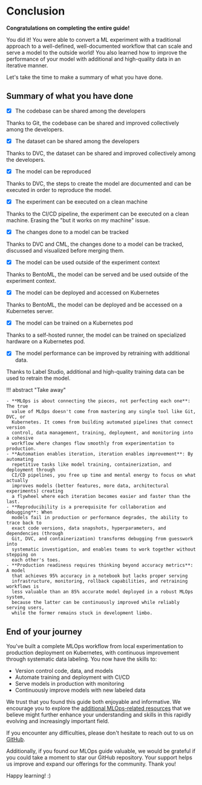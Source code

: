 # Conclusion

**Congratulations on completing the entire guide!**

You did it! You were able to convert a ML experiment with a traditional approach
to a well-defined, well-documented workflow that can scale and serve a model to
the outside world! You also learned how to improve the performance of your model
with additional and high-quality data in an iterative manner.

Let's take the time to make a summary of what you have done.

## Summary of what you have done

- [x] The codebase can be shared among the developers

Thanks to Git, the codebase can be shared and improved collectively among the
developers.

- [x] The dataset can be shared among the developers

Thanks to DVC, the dataset can be shared and improved collectively among the
developers.

- [x] The model can be reproduced

Thanks to DVC, the steps to create the model are documented and can be executed
in order to reproduce the model.

- [x] The experiment can be executed on a clean machine

Thanks to the CI/CD pipeline, the experiment can be executed on a clean machine.
Erasing the "but it works on my machine" issue.

- [x]  The changes done to a model can be tracked

Thanks to DVC and CML, the changes done to a model can be tracked, discussed and
visualized before merging them.

- [x] The model can be used outside of the experiment context

Thanks to BentoML, the model can be served and be used outside of the experiment
context.

- [x] The model can be deployed and accessed on Kubernetes

Thanks to BentoML, the model can be deployed and be accessed on a Kubernetes
server.

- [x] The model can be trained on a Kubernetes pod

Thanks to a self-hosted runner, the model can be trained on specialized hardware
on a Kubernetes pod.

- [x] The model performance can be improved by retraining with additional data.

Thanks to Label Studio, additional and high-quality training data can be used to
retrain the model.

!!! abstract "Take away"

    - **MLOps is about connecting the pieces, not perfecting each one**: The true
      value of MLOps doesn't come from mastering any single tool like Git, DVC, or
      Kubernetes. It comes from building automated pipelines that connect version
      control, data management, training, deployment, and monitoring into a cohesive
      workflow where changes flow smoothly from experimentation to production.
    - **Automation enables iteration, iteration enables improvement**: By automating
      repetitive tasks like model training, containerization, and deployment through
      CI/CD pipelines, you free up time and mental energy to focus on what actually
      improves models (better features, more data, architectural experiments) creating
      a flywheel where each iteration becomes easier and faster than the last.
    - **Reproducibility is a prerequisite for collaboration and debugging**: When
      models fail in production or performance degrades, the ability to trace back to
      exact code versions, data snapshots, hyperparameters, and dependencies (through
      Git, DVC, and containerization) transforms debugging from guesswork into
      systematic investigation, and enables teams to work together without stepping on
      each other's toes.
    - **Production readiness requires thinking beyond accuracy metrics**: A model
      that achieves 95% accuracy in a notebook but lacks proper serving
      infrastructure, monitoring, rollback capabilities, and retraining workflows is
      less valuable than an 85% accurate model deployed in a robust MLOps system,
      because the latter can be continuously improved while reliably serving users,
      while the former remains stuck in development limbo.

## End of your journey

You've built a complete MLOps workflow from local experimentation to production
deployment on Kubernetes, with continuous improvement through systematic data
labeling. You now have the skills to:

- Version control code, data, and models
- Automate training and deployment with CI/CD
- Serve models in production with monitoring
- Continuously improve models with new labeled data

We trust that you found this guide both enjoyable and informative. We encourage
you to explore the [additional MLOps-related resources](../references/) that we
believe might further enhance your understanding and skills in this rapidly
evolving and increasingly important field.

If you encounter any difficulties, please don't hesitate to reach out to us on
[GitHub](https://github.com/swiss-ai-center/a-guide-to-mlops).

Additionally, if you found our MLOps guide valuable, we would be grateful if you
could take a moment to star our GitHub repository. Your support helps us improve
and expand our offerings for the community. Thank you!

Happy learning! :)
